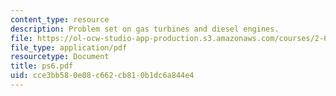 ```yaml
---
content_type: resource
description: Problem set on gas turbines and diesel engines.
file: https://ol-ocw-studio-app-production.s3.amazonaws.com/courses/2-611-marine-power-and-propulsion-fall-2006/cce3bb580e08c662cb810b1dc6a844e4_ps6.pdf
file_type: application/pdf
resourcetype: Document
title: ps6.pdf
uid: cce3bb58-0e08-c662-cb81-0b1dc6a844e4
---
```

